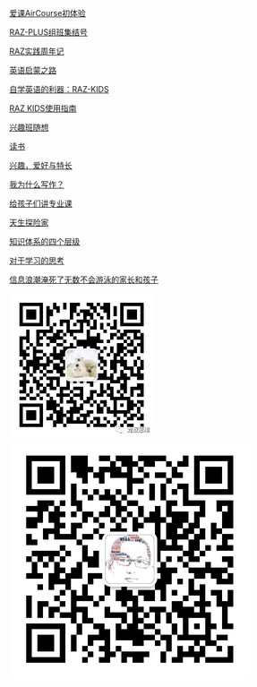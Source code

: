 [爱课AirCourse初体验](https://mp.weixin.qq.com/s?__biz=MzIxMjMyNzczMQ==&mid=2247484438&idx=1&sn=c424ee0c0a708b4c0ea54af7f627411a&chksm=9746884aa031015c385e2c28fb364cb76d857a437e6a7e21164a2a4761e4508806e6613915c1&mpshare=1&scene=1&srcid=&pass_ticket=9GG5x8lN2EQBAPzelC0bU52DJmIE9w59HNQQpTG44N0%3D#rd "爱课AirCourse初体验") 

[RAZ-PLUS组班集结号](https://mp.weixin.qq.com/s?__biz=MzIxMjMyNzczMQ==&mid=2247484374&idx=1&sn=a7396718df574eb5892ca90b4bf12d1c&chksm=97468f8aa031069cf15f9cd4f04eab870e0246074739c417772bdb97fadee14b31761d4ebc36&token=1940656383&lang=zh_CN#rd "RAZ-PLUS组班集结号")

[RAZ实践周年记](https://mp.weixin.qq.com/s?__biz=MzIxMjMyNzczMQ==&mid=2247484369&idx=1&sn=522b81279d4d0d8447f7762f700b2e69&chksm=97468f8da031069ba21edd4d2dfa9d9b944ae4d8cfbb614a7493851d7f4124b9a175023c6f51&token=1940656383&lang=zh_CN#rd "RAZ实践周年记")

[英语启蒙之路](https://mp.weixin.qq.com/s?__biz=MzIxMjMyNzczMQ==&mid=2247484141&idx=1&sn=84b8e32f44e43557db6048085d0f6d29&chksm=97468eb1a03107a79730b80a2ed870701b97ae8247c14632744a81e1c64781187a6eb36a81ee&token=1940656383&lang=zh_CN#rd "英语启蒙之路")

[自学英语的利器：RAZ-KIDS](https://mp.weixin.qq.com/s?__biz=MzIxMjMyNzczMQ==&mid=2247483870&idx=1&sn=11d44f8eabc239ad0b8ca0d8baa3e342&chksm=97468d82a0310494ad006e2770e9d426e160868ece0e44407e145f77d3a7eda5ba6d9701e492&token=1940656383&lang=zh_CN#rd "自学英语的利器：RAZ-KIDS")

[RAZ KIDS使用指南](https://mp.weixin.qq.com/s?__biz=MzIxMjMyNzczMQ==&mid=2247483870&idx=2&sn=6c2c3f567626022d967435809f177854&chksm=97468d82a0310494818319cf979cb9bbc07c725d09e5d76e1c02faeded919e912b8e137f3c67&token=1940656383&lang=zh_CN#rd "RAZ KIDS使用指南")

[兴趣班随想](https://mp.weixin.qq.com/s?__biz=MzIxMjMyNzczMQ==&mid=2247483927&idx=2&sn=f77bbd32b41b84084f4469241f0fd389&chksm=97468e4ba031075df5b173f0bb8ff2a3a809681836ac2571876943fdbe407e8e44eeb3bce7b5&token=1940656383&lang=zh_CN#rd "兴趣班随想")

[读书](https://mp.weixin.qq.com/s?__biz=MzIxMjMyNzczMQ==&mid=2247483795&idx=1&sn=c8a72d81263eeaf83e5ca85411237184&chksm=97468dcfa03104d9b33f90ffbd40ae02ee99a76142d742e8c4d6a17340cdbd1fe6b23092a3b3&token=1940656383&lang=zh_CN#rd "读书")

[兴趣，爱好与特长](https://mp.weixin.qq.com/s?__biz=MzIxMjMyNzczMQ==&mid=2247483710&idx=1&sn=2237de18edd6a57b0de2340b99b3a6af&chksm=97468d62a0310474f5ccc3ca3e13344b94879fb6b526ba28f3ee3c4bcbc9f0f798a5d9737828&token=1940656383&lang=zh_CN#rd "兴趣，爱好与特长")

[我为什么写作？](https://mp.weixin.qq.com/s?__biz=MzIxMjMyNzczMQ==&mid=2247484349&idx=1&sn=820434e9e69e39ce144a856418919ebc&chksm=97468fe1a03106f7bea87d73511fbc4f03dc7e18970844404c31de4101b35d9bc6ecd2f9a43b&token=1940656383&lang=zh_CN#rd "我为什么写作？")

[给孩子们讲专业课](https://mp.weixin.qq.com/s?__biz=MzIxMjMyNzczMQ==&mid=2247484304&idx=1&sn=5cdb9b3cd5c47f3474c62d5ead84cbdf&chksm=97468fcca03106da3e33f5fc206711461bfa5267b69bae1092da88704ac84fdbe8684ce4a154&token=1940656383&lang=zh_CN#rd "给孩子们讲专业课")

[天生探险家](https://mp.weixin.qq.com/s?__biz=MzIxMjMyNzczMQ==&mid=2247483670&idx=1&sn=1c933a7ac35ebdaf8307769602afac41&chksm=97468d4aa031045c9f4083ad19679f32dd0726a85ae92f004fe3c9c4dc79f3fd894b32bc0aee&token=1940656383&lang=zh_CN#rd "天生探险家")

[知识体系的四个层级](https://mp.weixin.qq.com/s?__biz=MzIxMjMyNzczMQ==&mid=2247484285&idx=1&sn=343f033580ef8286a3f524b5d9133c85&chksm=97468f21a03106372d26513e1d4abdbe66db4577c9627e025e9a57923864f6ac32ac6f1d566f&token=1940656383&lang=zh_CN#rd "知识体系的四个层级")

[对于学习的思考](https://mp.weixin.qq.com/s?__biz=MzIxMjMyNzczMQ==&mid=2247484289&idx=1&sn=fa959dd064d4a4ab2de548fe32748261&chksm=97468fdda03106cb076f18e026d9cbb9c41c8ac78178cfd4e73917986733151bd9cf823c0356&token=1940656383&lang=zh_CN#rd "对于学习的思考")

[信息浪潮淹死了无数不会游泳的家长和孩子](https://mp.weixin.qq.com/s?__biz=MzIxMjMyNzczMQ==&mid=2247484366&idx=1&sn=56b9c16654f48966430b450a5797ab66&chksm=97468f92a031068421c7b5fd60d9963a2c6180b2aa3aebb075b7ec1ee3d8c5e5c40e598caec5&token=1940656383&lang=zh_CN#rd "信息浪潮淹死了无数不会游泳的家长和孩子")

![](https://raw.githubusercontent.com/lssw/lssw.github.io/master/947634104.jpg) 
![](https://raw.githubusercontent.com/lssw/lssw.github.io/master/169373507.jpg)


